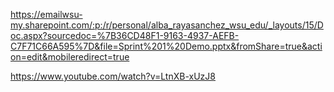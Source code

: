 https://emailwsu-my.sharepoint.com/:p:/r/personal/alba_rayasanchez_wsu_edu/_layouts/15/Doc.aspx?sourcedoc=%7B36CD48F1-9163-4937-AEFB-C7F71C66A595%7D&file=Sprint%201%20Demo.pptx&fromShare=true&action=edit&mobileredirect=true

https://www.youtube.com/watch?v=LtnXB-xUzJ8